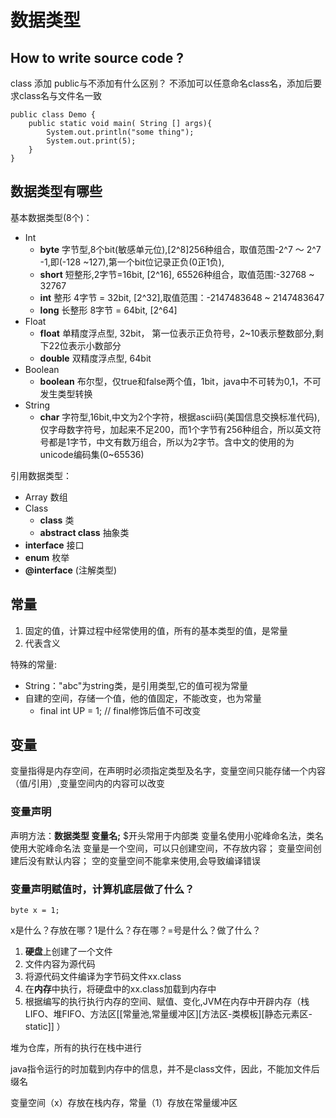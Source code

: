 # 数据类型

## How to write source code ?

class 添加 public与不添加有什么区别？
不添加可以任意命名class名，添加后要求class名与文件名一致

    public class Demo {
        public static void main( String [] args){
            System.out.println("some thing");
            System.out.print(5);
        }
    }

## 数据类型有哪些

基本数据类型(8个)：

+ Int
  + **byte**    字节型,8个bit(敏感单元位),[2^8]256种组合，取值范围-2^7 ～ 2^7 -1,即(-128 ~127),第一个bit位记录正负(0正1负),
  + **short**   短整形,2字节=16bit, [2^16], 65526种组合，取值范围:-32768 ~ 32767
  + **int**     整形 4字节 = 32bit, [2^32],取值范围：-2147483648 ~ 2147483647
  + **long**    长整形 8字节 = 64bit, [2^64]
+ Float
  + **float**   单精度浮点型, 32bit， 第一位表示正负符号，2~10表示整数部分,剩下22位表示小数部分
  + **double**  双精度浮点型, 64bit
+ Boolean
  + **boolean** 布尔型，仅true和false两个值，1bit，java中不可转为0,1，不可发生类型转换
+ String
  + **char**    字符型,16bit,中文为2个字符，根据ascii码(美国信息交换标准代码),仅字母数字符号，加起来不足200，而1个字节有256种组合，所以英文符号都是1字节，中文有数万组合，所以为2字节。含中文的使用的为unicode编码集(0~65536)

引用数据类型：

+ Array 数组
+ Class
  + **class** 类
  + **abstract class** 抽象类
+ **interface** 接口
+ **enum**  枚举
+ **@interface** (注解类型)

## 常量

1. 固定的值，计算过程中经常使用的值，所有的基本类型的值，是常量
2. 代表含义

特殊的常量:

+ String："abc"为string类，是引用类型,它的值可视为常量
+ 自建的空间，存储一个值，他的值固定，不能改变，也为常量
  + final int UP = 1; // final修饰后值不可改变

## 变量

变量指得是内存空间，在声明时必须指定类型及名字，变量空间只能存储一个内容（值/引用）,变量空间内的内容可以改变

### 变量声明

声明方法：**数据类型 变量名;**
$开头常用于内部类
变量名使用小驼峰命名法，类名使用大驼峰命名法
变量是一个空间，可以只创建空间，不存放内容；
变量空间创建后没有默认内容；
空的变量空间不能拿来使用,会导致编译错误

### 变量声明赋值时，计算机底层做了什么？

```byte x = 1;```

x是什么？存放在哪？1是什么？存在哪？=号是什么？做了什么？

1. **硬盘**上创建了一个文件
2. 文件内容为源代码
3. 将源代码文件编译为字节码文件xx.class
4. 在**内存**中执行，将硬盘中的xx.class加载到内存中
5. 根据编写的执行执行内存的空间、赋值、变化,JVM在内存中开辟内存（栈LIFO、堆FIFO、方法区[[常量池,常量缓冲区][方法区-类模板][静态元素区-static]] ）

堆为仓库，所有的执行在栈中进行

java指令运行的时加载到内存中的信息，并不是class文件，因此，不能加文件后缀名

变量空间（x）存放在栈内存，常量（1）存放在常量缓冲区
